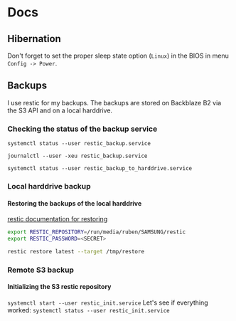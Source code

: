 # Docs

## Hibernation
Don't forget to set the proper sleep state option (`Linux`) in the BIOS in menu `Config -> Power`.

## Backups
I use restic for my backups. The backups are stored on Backblaze B2 via the S3 API and on a local harddrive.

### Checking the status of the backup service
`systemctl status --user restic_backup.service`

`journalctl --user -xeu restic_backup.service`

`systemctl status --user restic_backup_to_harddrive.service`

### Local harddrive backup
#### Restoring the backups of the local harddrive
[restic documentation for restoring](https://restic.readthedocs.io/en/latest/050_restore.html)
``` bash
export RESTIC_REPOSITORY=/run/media/ruben/SAMSUNG/restic
export RESTIC_PASSWORD=<SECRET>

restic restore latest --target /tmp/restore 
```

### Remote S3 backup
#### Initializing the S3 restic repository
`systemctl start --user restic_init.service`
Let's see if everything worked:
`systemctl status --user restic_init.service`

